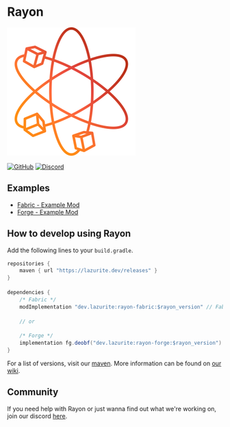 # Rayon

![](common/src/main/resources/icon.png)

[![GitHub](https://img.shields.io/github/license/LazuriteMC/Rayon?color=A31F34&label=License&labelColor=8A8B8C)](https://github.com/LazuriteMC/Rayon/blob/main/LICENSE)
[![Discord](https://img.shields.io/discord/719662192601071747?color=7289DA&label=Discord&labelColor=2C2F33&logo=Discord)](https://discord.gg/NNPPHN7b3P)

## Examples
* [Fabric - Example Mod](https://github.com/LazuriteMC/Rayon-Example-Mod-Fabric)
* [Forge - Example Mod](https://github.com/LazuriteMC/Rayon-Example-Mod-Forge)

## How to develop using Rayon
Add the following lines to your `build.gradle`.
```java
repositories {
    maven { url "https://lazurite.dev/releases" }
}

dependencies {
    /* Fabric */
    modImplementation "dev.lazurite:rayon-fabric:$rayon_version" // Fabric Only
    
    // or
    
    /* Forge */
    implementation fg.deobf("dev.lazurite:rayon-forge:$rayon_version")
}
```

For a list of versions, visit our [maven](https://lazurite.dev/maven/releases/dev/lazurite/rayon-fabric).
More information can be found on [our wiki](https://docs.lazurite.dev/rayon/getting-started).

## Community
If you need help with Rayon or just wanna find out what we're working on, join our discord [here](https://discord.gg/NNPPHN7b3P).
